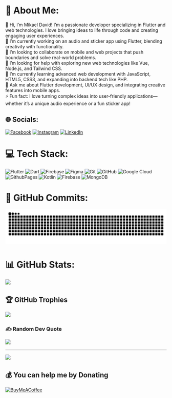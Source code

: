 # 💫 About Me:
👋 Hi, I’m Mikael David! I’m a passionate developer specializing in Flutter and web technologies. I love bringing ideas to life through code and creating engaging user experiences.<br>🔭 I’m currently working on an audio and sticker app using Flutter, blending creativity with functionality.<br>👯 I’m looking to collaborate on mobile and web projects that push boundaries and solve real-world problems.<br>🤝 I’m looking for help with exploring new web technologies like Vue, Node.js, and Tailwind CSS.<br>🌱 I’m currently learning advanced web development with JavaScript, HTML5, CSS3, and expanding into backend tech like PHP.<br>💬 Ask me about Flutter development, UI/UX design, and integrating creative features into mobile apps.<br>⚡ Fun fact: I love turning complex ideas into user-friendly applications—whether it’s a unique audio experience or a fun sticker app!<br>


## 🌐 Socials:
[![Facebook](https://img.shields.io/badge/Facebook-%231877F2.svg?logo=Facebook&logoColor=white)](https://facebook.com/https://www.facebook.com/profile.php?id=61564822349005) [![Instagram](https://img.shields.io/badge/Instagram-%23E4405F.svg?logo=Instagram&logoColor=white)](https://instagram.com/https://www.instagram.com/kael_davidd/) [![LinkedIn](https://img.shields.io/badge/LinkedIn-%230077B5.svg?logo=linkedin&logoColor=white)](https://linkedin.com/in/https://www.linkedin.com/in/mikael-david-813975191/) 

# 💻 Tech Stack:
![Flutter](https://img.shields.io/badge/Flutter-%2302569B.svg?style=for-the-badge&logo=Flutter&logoColor=white) ![Dart](https://img.shields.io/badge/dart-%230175C2.svg?style=for-the-badge&logo=dart&logoColor=white) ![Firebase](https://img.shields.io/badge/firebase-%23039BE5.svg?style=for-the-badge&logo=firebase) ![Figma](https://img.shields.io/badge/figma-%23F24E1E.svg?style=for-the-badge&logo=figma&logoColor=white) ![Git](https://img.shields.io/badge/git-%23F05033.svg?style=for-the-badge&logo=git&logoColor=white) ![GitHub](https://img.shields.io/badge/github-%23121011.svg?style=for-the-badge&logo=github&logoColor=white) ![Google Cloud](https://img.shields.io/badge/GoogleCloud-%234285F4.svg?style=for-the-badge&logo=google-cloud&logoColor=white) ![GithubPages](https://img.shields.io/badge/github%20pages-121013?style=for-the-badge&logo=github&logoColor=white) ![Kotlin](https://img.shields.io/badge/kotlin-%237F52FF.svg?style=for-the-badge&logo=kotlin&logoColor=white) ![Firebase](https://img.shields.io/badge/firebase-a08021?style=for-the-badge&logo=firebase&logoColor=ffcd34) ![MongoDB](https://img.shields.io/badge/MongoDB-%234ea94b.svg?style=for-the-badge&logo=mongodb&logoColor=white)

# 🐍 GitHub Commits:
![Snake animation](https://github.com/MikaelDDavidd/MikaelDDavidd/blob/output/github-contribution-grid-snake.svg)

# 📊 GitHub Stats:
![](https://github-readme-streak-stats.herokuapp.com/?user=MikaelDDavidd&theme=dark&hide_border=false)<br/>

## 🏆 GitHub Trophies
![](https://github-profile-trophy.vercel.app/?username=MikaelDDavidd&theme=radical&no-frame=true&no-bg=false&margin-w=4)

### ✍️ Random Dev Quote
![](https://quotes-github-readme.vercel.app/api?type=horizontal&theme=dark)

---
[![](https://visitcount.itsvg.in/api?id=MikaelDDavidd&icon=0&color=0)](https://visitcount.itsvg.in)

  ## 💰 You can help me by Donating
  [![BuyMeACoffee](https://img.shields.io/badge/Buy%20Me%20a%20Coffee-ffdd00?style=for-the-badge&logo=buy-me-a-coffee&logoColor=black)](https://buymeacoffee.com/mikaeldavid) 

  
